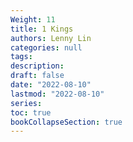 ```yaml
---
Weight: 11
title: 1 Kings
authors: Lenny Lin
categories: null
tags: 
description: 
draft: false
date: "2022-08-10"
lastmod: "2022-08-10"
series:
toc: true
bookCollapseSection: true
---
```







